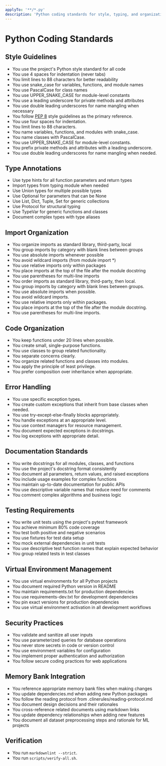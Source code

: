 ```yaml
---
applyTo: '**/*.py'
description: 'Python coding standards for style, typing, and organization'
---
```


# Python Coding Standards

## Style Guidelines

- You use the project's Python style standard for all code
- You use 4 spaces for indentation (never tabs)
- You limit lines to 88 characters for better readability
- You use snake_case for variables, functions, and module names
- You use PascalCase for class names
- You use UPPER_SNAKE_CASE for module-level constants
- You use a leading underscore for private methods and attributes
- You use double leading underscores for name mangling when necessary
- You follow [PEP 8](https://peps.python.org/pep-0008/) style guidelines as the primary reference.
- You use four spaces for indentation.
- You limit lines to 88 characters.
- You name variables, functions, and modules with snake_case.
- You name classes with PascalCase.
- You use UPPER_SNAKE_CASE for module-level constants.
- You prefix private methods and attributes with a leading underscore.
- You use double leading underscores for name mangling when needed.

## Type Annotations

- Use type hints for all function parameters and return types
- Import types from typing module when needed
- Use Union types for multiple possible types
- Use Optional for parameters that can be None
- Use List, Dict, Tuple, Set for generic collections
- Use Protocol for structural typing
- Use TypeVar for generic functions and classes
- Document complex types with type aliases

## Import Organization

- You organize imports as standard library, third-party, local
- You group imports by category with blank lines between groups
- You use absolute imports whenever possible
- You avoid wildcard imports (from module import \*)
- You use relative imports only within packages
- You place imports at the top of the file after the module docstring
- You use parentheses for multi-line imports
- You order imports as standard library, third-party, then local.
- You group imports by category with blank lines between groups.
- You use absolute imports when possible.
- You avoid wildcard imports.
- You use relative imports only within packages.
- You place imports at the top of the file after the module docstring.
- You use parentheses for multi-line imports.

## Code Organization

- You keep functions under 20 lines when possible.
- You create small, single-purpose functions.
- You use classes to group related functionality.
- You separate concerns clearly.
- You organize related functions and classes into modules.
- You apply the principle of least privilege.
- You prefer composition over inheritance when appropriate.

## Error Handling

- You use specific exception types.
- You create custom exceptions that inherit from base classes when needed.
- You use try-except-else-finally blocks appropriately.
- You handle exceptions at an appropriate level.
- You use context managers for resource management.
- You document expected exceptions in docstrings.
- You log exceptions with appropriate detail.

## Documentation Standards

- You write docstrings for all modules, classes, and functions
- You use the project's docstring format consistently
- You document all parameters, return values, and raised exceptions
- You include usage examples for complex functions
- You maintain up-to-date documentation for public APIs
- You use descriptive variable names that reduce need for comments
- You comment complex algorithms and business logic

## Testing Requirements

- You write unit tests using the project's pytest framework
- You achieve minimum 80% code coverage
- You test both positive and negative scenarios
- You use fixtures for test data setup
- You mock external dependencies in unit tests
- You use descriptive test function names that explain expected behavior
- You group related tests in test classes

## Virtual Environment Management

- You use virtual environments for all Python projects
- You document required Python version in README
- You maintain requirements.txt for production dependencies
- You use requirements-dev.txt for development dependencies
- You pin exact versions for production dependencies
- You use virtual environment activation in all development workflows

## Security Practices

- You validate and sanitize all user inputs
- You use parameterized queries for database operations
- You never store secrets in code or version control
- You use environment variables for configuration
- You implement proper authentication and authorization
- You follow secure coding practices for web applications

## Memory Bank Integration

- You reference appropriate memory bank files when making changes
- You update dependencies.md when adding new Python packages
- You follow the reading protocol from .clinerules/reading-protocol.md
- You document design decisions and their rationales
- You cross-reference related documents using markdown links
- You update dependency relationships when adding new features
- You document all dataset preprocessing steps and rationale for ML projects

## Verification

- You run `markdownlint --strict`.
- You run `scripts/verify-all.sh`.
